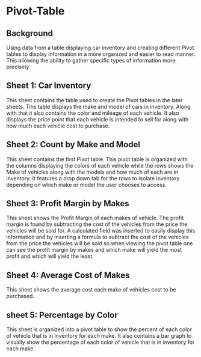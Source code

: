 # Pivot-Table
## Background
Using data from a table displaying car inventory and creating different Pivot tables to display information in a more organized and easier to read manner. This allowing the ability to gather specific types of information more precisely
## Sheet 1: Car Inventory
This sheet contains the table used to create the Pivot tables in the later sheets. Tihs table displays the make and model of cars in inventory. Along with that it also contains the color and mileage of each vehicle. It also displays the price point that each vehicle is intended to sell for along with how much each vehicle cost to purchase.
## Sheet 2: Count by Make and Model
This sheet contains the first Pivot table. This pivot table is organized with the columns displaying the colors of each vehicle while the rows shows the Make of vehicles along with the models and how much of each are in inventory. It features a drop down tab for the rows to isolate inventory depending on which make or model the user chooses to access.
## Sheet 3: Profit Margin by Makes
This sheet shows the Profit Margin of each makes of vehicle. The profit margin is found by subtracting the cost of the vehicles from the price the vehicles will be sold for. A calculated field was inserted to easily display this information and by inserting a formula to subtract the cost of the vehicles from the price the vehicles will be sold so when viewing the pivot table one can see the profit margin by makes and which make will yield the most profit and which will yield the least.
## Sheet 4: Average Cost of Makes
This sheet shows the average cost each make of vehicles cost to be purchased.
## sheet 5: Percentage by Color
This sheet is organized into a pivot table to show the percent of each color of vehicle that is in inventory for each make. It also contains a bar graph to visually show the percentage of each color of vehicle that is in inventory for each make.
